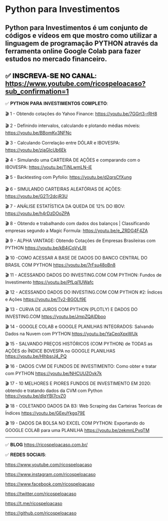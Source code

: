 # Python para Investimentos
**Python para Investimentos** é um conjunto de códigos e vídeos em que mostro como utilizar a linguagem de programação PYTHON através da ferramenta online Google Colab para fazer estudos no mercado financeiro.
---

✅ 𝐈𝐍𝐒𝐂𝐑𝐄𝐕𝐀-𝐒𝐄 𝐍𝐎 𝐂𝐀𝐍𝐀𝐋:
https://www.youtube.com/ricospeloacaso?sub_confirmation=1
---

✅ 𝐏𝐘𝐓𝐇𝐎𝐍 𝐏𝐀𝐑𝐀 𝐈𝐍𝐕𝐄𝐒𝐓𝐈𝐌𝐄𝐍𝐓𝐎𝐒 𝐂𝐎𝐌𝐏𝐋𝐄𝐓𝐎:

🎬 1 - Obtendo cotações do Yahoo Finance: https://youtu.be/7GGrt3-rRH8

🎬 2 - Definindo intervalos, calculando e plotando médias móveis: https://youtu.be/BBomKv3NFNc

🎬 3 - Calculando Correlação entre DÓLAR e IBOVESPA: https://youtu.be/zjaGIcUb6Ek

🎬 4 - Simulando uma CARTEIRA DE AÇÕES e comparando com o IBOVESPA: https://youtu.be/TiNLwmLN-iE

🎬 5 - Backtesting com Pyfolio: https://youtu.be/d2qrsCfXung

🎬 6 - SIMULANDO CARTEIRAS ALEATÓRIAS DE AÇÕES: https://youtu.be/G2Tr2dcjR3U

🎬 7 - ANÁLISE ESTATÍSTICA DA QUEDA DE 12% DO IBOV: https://youtu.be/h4rDzDOoZPA

🎬 8 - Obtendo e trabalhando com dados dos balanços | Classificando empresas segundo a Magic Formula: https://youtu.be/e_ZRDG4F4ZA

🎬 9 - ALPHA VANTAGE: Obtendo Cotações de Empresas Brasileiras com PYTHON
https://youtu.be/kB4jCoVyLRI

🎬 10 -COMO ACESSAR A BASE DE DADOS DO BANCO CENTRAL DO BRASIL COM PYTHON
https://youtu.be/7rFsu48oBn8

🎬 11 - ACESSANDO DADOS DO INVESTING.COM COM PYTHON: Fundos de Investimento
https://youtu.be/PfLqj1UWafc

🎬 12 - ACESSANDO DADOS DO INVESTING.COM COM PYTHON #2: Índices e Ações
https://youtu.be/Tv2-BGOLf9E

🎬 13 - CURVA DE JUROS COM PYTHON (PLOTLY) E DADOS DO INVESTING.COM
https://youtu.be/JmpZQAIDboo

🎬 14 - GOOGLE COLAB e GOOGLE PLANILHAS INTEGRADOS: Salvando Dados na Nuvem com PYTHON
https://youtu.be/YaCeqXpxWUk

🎬 15 - SALVANDO PREÇOS HISTÓRICOS (COM PYTHON) de TODAS as AÇÕES do ÍNDICE BOVESPA no GOOGLE PLANILHAS
https://youtu.be/HlhbsrJ4_PQ

🎬 16 - DADOS CVM DE FUNDOS DE INVESTIMENTO: Como obter e tratar com PYTHON
https://youtu.be/NHCUUZOvk7k

🎬 17 - 10 MELHORES E PIORES FUNDOS DE INVESTIMENTO EM 2020: obtendo e tratando dados da CVM com Python
https://youtu.be/dIqYBI7cvZ0

🎬 18 - COLETANDO DADOS DA B3: Web Scraping das Carteiras Teoricas de Índices
https://youtu.be/GEeuYkgq79E

🎬 19 - DADOS DA BOLSA NO EXCEL COM PYTHON: Exportando do GOOGLE COLAB para uma PLANILHA
https://youtu.be/zekmnLPvqTM

---
✅ 𝐁𝐋𝐎𝐆
https://ricospeloacaso.com.br/

✅ 𝐑𝐄𝐃𝐄𝐒 𝐒𝐎𝐂𝐈𝐀𝐈𝐒:

https://www.youtube.com/ricospeloacaso

https://www.instagram.com/ricospeloacaso

https://www.facebook.com/ricospeloacaso

https://twitter.com/ricospeloacaso

https://t.me/ricospeloacaso

https://github.com/ricospeloacaso

